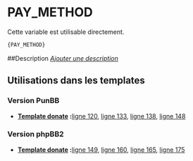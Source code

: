 # PAY_METHOD


Cette variable est utilisable directement.

```html
{PAY_METHOD}
```

##Description
[*Ajouter une description*](https://fa-tvars.appspot.com/var/PAY_METHOD)

## Utilisations dans les templates

### Version PunBB

* __[Template donate](../tpl/var/punbb/donate.md#readme) :__[ligne 120](../tpl/src/punbb/donate.tpl#L120), [ligne 133](../tpl/src/punbb/donate.tpl#L133), [ligne 138](../tpl/src/punbb/donate.tpl#L138), [ligne 148](../tpl/src/punbb/donate.tpl#L148)

### Version phpBB2

* __[Template donate](../tpl/var/subsilver/donate.md#readme) :__[ligne 149](../tpl/src/subsilver/donate.tpl#L149), [ligne 160](../tpl/src/subsilver/donate.tpl#L160), [ligne 165](../tpl/src/subsilver/donate.tpl#L165), [ligne 175](../tpl/src/subsilver/donate.tpl#L175)